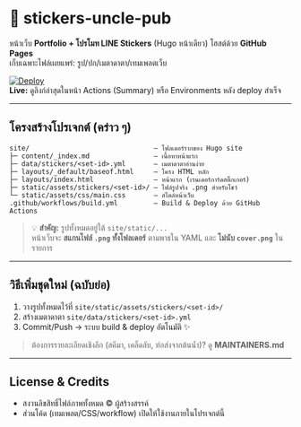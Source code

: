 # 🌟 stickers-uncle-pub

หน้าเว็บ **Portfolio + โปรโมท LINE Stickers** (Hugo หน้าเดียว) โฮสต์ด้วย **GitHub Pages**  
เก็บเฉพาะไฟล์เผยแพร่: รูป/ปก/เมตาดาตา/เทมเพลตเว็บ

[![Deploy](https://github.com/jukejeew/stickers-uncle-pub/actions/workflows/build.yml/badge.svg)](https://github.com/jukejeew/stickers-uncle-pub/actions/workflows/build.yml)  
**Live:** ดูลิงก์ล่าสุดในหน้า Actions (Summary) หรือ Environments หลัง deploy สำเร็จ

---

## โครงสร้างโปรเจกต์ (คร่าว ๆ)

```
site/                               — โฟลเดอร์รากของ Hugo site
├─ content/_index.md                — เนื้อหาหน้าแรก
├─ data/stickers/<set-id>.yml       — เมตาดาตาอ่านง่าย
├─ layouts/_default/baseof.html     — โครง HTML หลัก
├─ layouts/index.html               — หน้าแรก (เรนเดอร์การ์ดสติ๊กเกอร์)
├─ static/assets/stickers/<set-id>/ — ไฟล์รูปจริง .png สำหรับโชว์
└─ static/assets/css/main.css       — สไตล์หน้าเว็บ
.github/workflows/build.yml         — Build & Deploy ด้วย GitHub Actions
```

> 💡 **สำคัญ:** รูปทั้งหมดอยู่ใต้ `site/static/...`  
> หน้าเว็บจะ **สแกนไฟล์ `.png` ทั้งโฟลเดอร์** ตามพาธใน YAML และ **ไม่นับ `cover.png`** ในรายการ

---

## วิธีเพิ่มชุดใหม่ (ฉบับย่อ)

1. วางรูปทั้งหมดไว้ที่ `site/static/assets/stickers/<set-id>/`
2. สร้างเมตาดาตา `site/data/stickers/<set-id>.yml`
3. Commit/Push → ระบบ build & deploy อัตโนมัติ ✨

> ต้องการรายละเอียดเชิงลึก (สคีมา, เคล็ดลับ, ท่อส่งจากต้นน้ำ)? ดู **MAINTAINERS.md**

---

## License & Credits

- สงวนลิขสิทธิ์ไฟล์ภาพทั้งหมด © ผู้สร้างสรรค์  
- ส่วนโค้ด (เทมเพลต/CSS/workflow) เปิดให้ใช้งานภายในโปรเจกต์นี้
